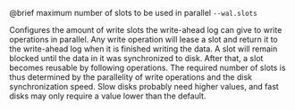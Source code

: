 

@brief maximum number of slots to be used in parallel
`--wal.slots`

Configures the amount of write slots the write-ahead log can give to write
operations in parallel. Any write operation will lease a slot and return
it
to the write-ahead log when it is finished writing the data. A slot will
remain blocked until the data in it was synchronized to disk. After that,
a slot becomes reusable by following operations. The required number of
slots is thus determined by the parallelity of write operations and the
disk synchronization speed. Slow disks probably need higher values, and
fast
disks may only require a value lower than the default.

